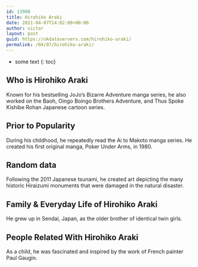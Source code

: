 ```yaml
---
id: 13908
title: Hirohiko Araki
date: 2021-04-07T14:02:08+00:00
author: victor
layout: post
guid: https://ukdataservers.com/hirohiko-araki/
permalink: /04/07/hirohiko-araki/
---
```


* some text
{: toc}


## Who is Hirohiko Araki



Known for his bestselling JoJo&#8217;s Bizarre Adventure manga series, he also worked on the Baoh, Oingo Boingo Brothers Adventure, and Thus Spoke Kishibe Rohan Japanese cartoon series. 

                
                
                
## Prior to Popularity



During his childhood, he repeatedly read the Ai to Makoto manga series. He created his first original manga, Poker Under Arms, in 1980.

                
                
                
## Random data



Following the 2011 Japanese tsunami, he created art depicting the many historic Hiraizumi monuments that were damaged in the natural disaster.

                
                
                
## Family & Everyday Life of Hirohiko Araki



He grew up in Sendai, Japan, as the older brother of identical twin girls.

                
                
                
## People Related With Hirohiko Araki



As a child, he was fascinated and inspired by the work of French painter Paul Gaugin.

                
              
            
          
          
          